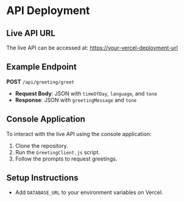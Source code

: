 # API Deployment

## Live API URL
The live API can be accessed at:
[https://your-vercel-deployment-url](https://your-vercel-deployment-url)

## Example Endpoint
**POST** `/api/greeting/greet`

- **Request Body**: JSON with `timeOfDay`, `language`, and `tone`
- **Response**: JSON with `greetingMessage` and `tone`

## Console Application
To interact with the live API using the console application:
1. Clone the repository.
2. Run the `GreetingClient.js` script.
3. Follow the prompts to request greetings.

## Setup Instructions
- Add `DATABASE_URL` to your environment variables on Vercel.